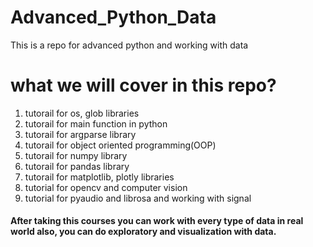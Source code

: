 # Advanced_Python_Data
This is a repo for advanced python and working with data
 # what we will cover in this repo?
 1. tutorail for os, glob libraries
 2. tutorail for main function in python
 3. tutorail for argparse library
 4. tutorail for object oriented programming(OOP)
 5. tutorail for numpy library
 6. tutorail for pandas library
 7. tutorail for matplotlib, plotly libraries
 8. tutorial for opencv and computer vision
 9. tutorial for pyaudio and librosa and working with signal

#### After taking this courses you can work with every type of data in real world also, you can do exploratory and visualization with data.
